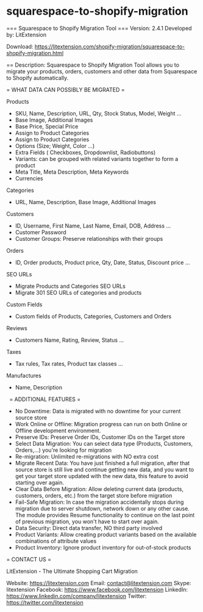 # squarespace-to-shopify-migration
=== Squarespace to Shopify Migration Tool ===
Version: 2.4.1
Developed by: LitExtension

Download: https://litextension.com/shopify-migration/squarespace-to-shopify-migration.html

== Description: Squarespace to Shopify Migration Tool allows you to migrate your products, orders, customers and other data from Squarespace to Shopify automatically.

= WHAT DATA CAN POSSIBLY BE MIGRATED =

Products
* SKU, Name, Description, URL, Qty, Stock Status, Model, Weight ...
* Base Image, Additional Images
* Base Price, Special Price
* Assign to Product Categories
* Assign to Product Categories
* Options (Size; Weight, Color ...)
* Extra Fields ( Checkboxes, Dropdownlist, Radiobuttons)
* Variants: can be grouped with related variants together to form a product
* Meta Title, Meta Description, Meta Keywords
* Currencies

Categories
* URL, Name, Description, Base Image, Additional Images

Customers
* ID, Username, First Name, Last Name, Email, DOB, Address ...
* Customer Password
* Customer Groups: Preserve relationships with their groups

Orders
* ID, Order products, Product price, Qty, Date, Status, Discount price ...

SEO URLs
* Migrate Products and Categories SEO URLs
* Migrate 301 SEO URLs of categories and products

Custom Fields
* Custom fields of Products, Categories, Customers and Orders

Reviews
* Customers Name, Rating, Review, Status ...

Taxes
* Tax rules, Tax rates, Product tax classes ...

Manufactures
* Name, Description

 
= ADDITIONAL FEATURES =
* No Downtime: Data is migrated with no downtime for your current source store
* Work Online or Offline: Migration progress can run on both Online or Offline development environment.
* Preserve IDs: Preserve Order IDs, Customer IDs on the Target store
* Select Data Migration: You can select data type (Products, Customers, Orders,...) you're looking for migration
* Re-migration: Unlimited re-migrations with NO extra cost
* Migrate Recent Data: You have just finished a full migration, after that source store is still live and continue getting new data, and you want to get your target store updated with the new data, this feature to avoid starting over again.
* Clear Data Before Migration: Allow deleting current data (products, customers, orders, etc.) from the target store before migration
* Fail-Safe Migration: In case the migration accidentally stops during migration due to server shutdown, network down or any other cause. The module provides Resume functionality to continue on the last point of previous migration, you won't have to start over again.
* Data Security: Direct data transfer, NO third party involved
* Product Variants: Allow creating product variants based on the available combinations of attribute values
* Product Inventory: Ignore product inventory for out-of-stock products


= CONTACT US =

LitExtension - The Ultimate Shopping Cart Migration

Website: https://litextension.com
Email: contact@litextension.com
Skype: litextension
Facebook: https://www.facebook.com/litextension
LinkedIn: https://www.linkedin.com/company/litextension
Twitter: https://twitter.com/litextension
